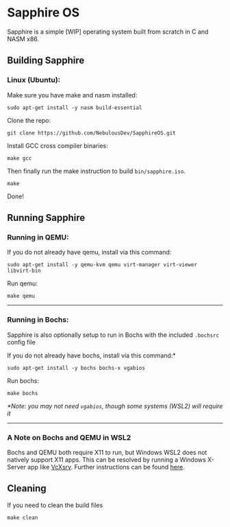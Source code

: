 # Sapphire OS

Sapphire is a simple [WIP] operating system built from scratch in C and NASM x86.

## Building Sapphire
### Linux (Ubuntu): 

Make sure you have make and nasm installed:

	sudo apt-get install -y nasm build-essential

Clone the repo:

	git clone https://github.com/NebulousDev/SapphireOS.git

Install GCC cross compiler binaries:

	make gcc

Then finally run the make instruction to build `bin/sapphire.iso`.

    make

Done!

## Running Sapphire

### Running in QEMU:
If you do not already have qemu, install via this command:

	sudo apt-get install -y qemu-kvm qemu virt-manager virt-viewer libvirt-bin

Run qemu:

	make qemu

---

### Running in Bochs:

Sapphire is also optionally setup to run in Bochs with the included `.bochsrc` config file

If you do not already have bochs, install via this command:*

	sudo apt-get install -y bochs bochs-x vgabios

Run bochs:

	make bochs

_*Note: you may not need `vgabios`, though some systems (WSL2) will require it_

---

### A Note on Bochs and QEMU in WSL2
Bochs and QEMU both require X11 to run, but Windows WSL2 does not natively support X11 apps. This can be resolved by running a Windows X-Server app like [VcXsrv](https://sourceforge.net/projects/vcxsrv/). Further instructions can be found [here](https://medium.com/javarevisited/using-wsl-2-with-x-server-linux-on-windows-a372263533c3).

## Cleaning
If you need to clean the build files

	make clean